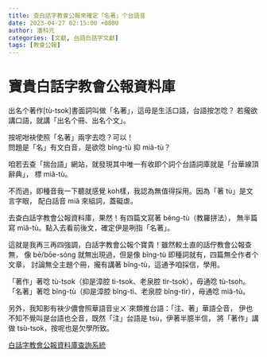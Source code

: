 ```yaml
---
title: 查白話字教會公報來確定「名著」个台語音
date: 2023-04-27 02:15:00 +0800
author: 潘科元
categories: [文獻, 台語白話字文獻]
tags: [教會公報]
---
```


# 寶貴白話字教會公報資料庫

出名个著作[tù-tsok]書面詞叫做「名著」，這毋是生活口語，台語按怎唸？
若攏欲講口語，就講「出名个冊、出名个文」。

按呢咁袂使照「名著」兩字去唸？可以！  
問題是「名」有文白音，是欲唸 bîng-tù 抑 miâ-tù？

咱若去查「揣台語」網站，就發現其中唯一有收即个詞个台語詞庫就是「台華線頂辭典」，
標 miâ-tù。

不而過，即種音我一下聽就感覺 koh樣，我認為無值得採用。因為「著 tù」是文言字眼，
配白話音 miâ 來組詞，蓋礙虐。

去查白話字教會公報資料庫，果然！有四篇文寫著 bêng-tù（教羅拼法），
無半篇寫 miâ-tù。點入去看前後文，確定伊是咧指「名著」。

這就是我再三再四強調，白話字教會公報个寶貴！雖然較土直的話佇教會公報查無，
像 bē/bōe-sóng 就無出現過，但是像 bîng-tù 即種詞就有，四篇無仝作者个文章，
討論無仝主題个冊，攏有講著 bîng-tù，這通予咱採信，學用。

「著作」著唸 tù-tsok（抑是漳腔 tì-tsok、老泉腔 tìr-tsok），毋通唸 tù-tsoh。
「名著」著唸 bîng-tù（抑是漳腔 bîng-tì、老泉腔 bîng-tìr），毋通唸 miâ-tù。

另外，我知影有袂少儂會照華語音ㄓㄨˋ來類推台語：「注、著」華語仝音，
伊也不知不覺叫是台語也仝音，既然「注」台語是 tsù，伊著半臆半信，
將「著作」講做 tsù-tsok，按呢也是欠學所致。

[白話字教會公報資料庫查詢系統](http://minhakka.ling.sinica.edu.tw/bkg/choan-bun-kiam-sek.php?gi_gian=hoa)

